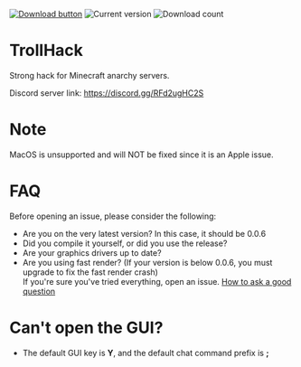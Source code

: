[//]: <> (Thanks for the advice KiLAB, now I'm going to ice out the README even more)
[//]: <> (Don't worry, these are comments, they won't actually show on the readme :)

[![Download button](https://img.shields.io/badge/client-download-success.svg)](https://github.com/Luna5ama/TrollHack/releases/download/Release-0.0.6/TrollHack-0.0.6.jar)
![Current version](https://img.shields.io/badge/version-0.0.6-blue)
![Download count](https://img.shields.io/github/downloads/Luna5ama/TrollHack/latest/total)

# TrollHack
Strong hack for Minecraft anarchy servers.

Discord server link: https://discord.gg/RFd2ugHC2S

# Note

MacOS is unsupported and will NOT be fixed since it is an Apple issue.


# FAQ
Before opening an issue, please consider the following:  
- Are you on the very latest version? In this case, it should be 0.0.6
- Did you compile it yourself, or did you use the release?
- Are your graphics drivers up to date?
- Are you using fast render? (If your version is below 0.0.6, you must upgrade to fix the fast render crash)  
If you're sure you've tried everything, open an issue. [How to ask a good question](https://stackoverflow.com/help/how-to-ask)

# Can't open the GUI?
- The default GUI key is **Y**, and the default chat command prefix is **;**
